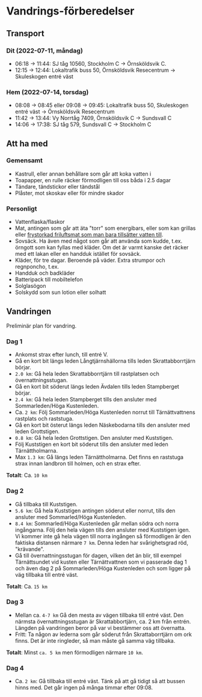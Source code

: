 # Vandrings-förberedelser

## Transport

### Dit (2022-07-11, måndag)
* 06:18 -> 11:44: SJ tåg 10560, Stockholm C -> Örnsköldsvik C.
* 12:15 -> 12:44: Lokaltrafik buss 50, Örnsköldsvik Resecentrum -> Skuleskogen entré väst

### Hem (2022-07-14, torsdag)
* 08:08 -> 08:45 eller 09:08 -> 09:45: Lokaltrafik buss 50, Skuleskogen entré väst -> Örnsköldsvik Resecentrum
* 11:42 -> 13:44: Vy Norrtåg 7409, Örnsköldsvik C -> Sundsvall C
* 14:06 -> 17:38: SJ tåg 579, Sundsvall C -> Stockholm C

## Att ha med
### Gemensamt
* Kastrull, eller annan behållare som går att koka vatten i
* Toapapper, en rulle räcker förmodligen till oss båda i 2.5 dagar
* Tändare, tändstickor eller tändstål
* Plåster, mot skoskav eller för mindre skador
### Personligt
* Vattenflaska/flaskor
* Mat, antingen som går att äta "torr" som energibars, eller som kan grillas
eller [frystorkad friluftsmat som man bara tillsätter vatten till](https://www.naturkompaniet.se/utrustning/friluftsmat-och-energibars/frystorkad-mat/).
* Sovsäck. Ha även med något som går att använda som kudde, t.ex. örngott som
kan fyllas med kläder. Om det är varmt kanske det räcker med ett lakan eller
en handduk istället för sovsäck.
* Kläder, för tre dagar. Beroende på väder. Extra strumpor och regnponcho, t.ex.
* Handduk och badkläder
* Batteripack till mobiltelefon
* Solglasögon
* Solskydd som sun lotion eller solhatt

## Vandringen
Preliminär plan för vandring.

### Dag 1
* Ankomst strax efter lunch, till entré V.
* Gå en kort bit längs leden Långtjärnshällorna tills leden
Skrattabborrtjärn börjar.
* `2.0 km`: Gå hela leden Skrattabborrtjärn till rastplatsen och övernattningsstugan.
* Gå en kort bit söderut längs leden Ävdalen tills leden Stampberget börjar.
* `2.4 km`: Gå hela leden Stampberget tills den ansluter med Sommarleden/Höga Kustenleden.
* Ca. `2 km`: Följ Sommarleden/Höga Kustenleden norrut till Tärnättvattnens
rastplats och raststuga.
* Gå en kort bit österut längs leden Näskebodarna tills den ansluter med leden
Grottstigen.
* `0.8 km`: Gå hela leden Grottstigen. Den ansluter med Kuststigen.
* Följ Kuststigen en kort bit söderut tills den ansluter med leden
Tärnättholmarna.
* Max `1.3 km`: Gå längs leden Tärnättholmarna. Det finns en raststuga strax
innan landbron till holmen, och en strax efter.

**Totalt**: Ca. `10 km`

### Dag 2
* Gå tillbaka till Kuststigen.
* `5.6 km`: Gå hela Kuststigen antingen söderut eller norrut, tills den ansluter
med Sommarled/Höga Kustenleden.
* `8.4 km`: Sommarled/Höga Kustenleden går mellan södra och norra ingångarna.
Följ den hela vägen tills den ansluter med Kuststigen igen. Vi kommer inte gå
hela vägen till norra ingången så förmodligen är den faktiska distansen närmare
`7 km`. Denna leden har svårighetsgrad röd, "krävande".
* Gå till övernattningsstugan för dagen, vilken det än blir, till exempel
Tärnättsundet vid kusten eller Tärnättvattnen som vi passerade dag 1 och
även dag 2 på Sommarleden/Höga Kustenleden och som ligger på väg tillbaka
till entré väst.

**Totalt**: Ca. `15 km`

### Dag 3
* Mellan ca. `4-7 km` Gå den mesta av vägen tillbaka till entré väst. Den
närmsta övernattningsstugan är Skrattabbortjärn, ca. 2 km från entrén.
Längden på vandringen beror på var vi bestämmer oss att övernatta.
* Fritt: Ta någon av lederna som går söderut från Skrattaborrtjärn om ork
finns. Det är inte ringleder, så man måste gå samma väg tillbaka.

**Totalt**: Minst `ca. 5 km` men förmodligen närmare `10 km`.

### Dag 4
* Ca. `2 km`: Gå tillbaka till entré väst. Tänk på att gå tidigt så att
bussen hinns med. Det går ingen på många timmar efter 09:08.
